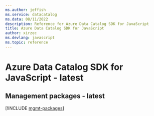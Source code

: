 ```yaml
---
ms.author: jeffish
ms.service: datacatalog
ms.data: 08/11/2022
description: Reference for Azure Data Catalog SDK for JavaScript
title: Azure Data Catalog SDK for JavaScript
author: xirzec
ms.devlang: javascript
ms.topic: reference
---
```

# Azure Data Catalog SDK for JavaScript - latest

## Management packages - latest
[!INCLUDE [mgmt-packages](data-catalog-mgmt-index.md)]